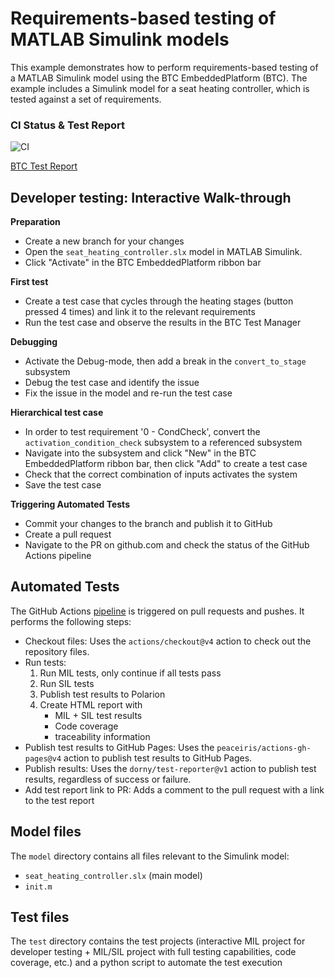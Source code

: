 # Requirements-based testing of MATLAB Simulink models
This example demonstrates how to perform requirements-based testing of a MATLAB Simulink model using the BTC EmbeddedPlatform (BTC). The example includes a Simulink model for a seat heating controller, which is tested against a set of requirements.

### CI Status & Test Report
![CI](https://github.com/btc-embedded/requirements-based-testing/actions/workflows/pipeline.yml/badge.svg)

[BTC Test Report](https://btc-embedded.github.io/requirements-based-testing/seat_heating_controller.html)

## Developer testing: Interactive Walk-through
**Preparation**
- Create a new branch for your changes
- Open the `seat_heating_controller.slx` model in MATLAB Simulink.
- Click "Activate" in the BTC EmbeddedPlatform ribbon bar

**First test**
- Create a test case that cycles through the heating stages (button pressed 4 times) and link it to the relevant requirements
- Run the test case and observe the results in the BTC Test Manager

**Debugging**
- Activate the Debug-mode, then add a break in the `convert_to_stage` subsystem
- Debug the test case and identify the issue
- Fix the issue in the model and re-run the test case

**Hierarchical test case**
- In order to test requirement '0 - CondCheck', convert the `activation_condition_check` subsystem to a referenced subsystem
- Navigate into the subsystem and click "New" in the BTC EmbeddedPlatform ribbon bar, then click "Add" to create a test case
- Check that the correct combination of inputs activates the system
- Save the test case

**Triggering Automated Tests**
- Commit your changes to the branch and publish it to GitHub
- Create a pull request
- Navigate to the PR on github.com and check the status of the GitHub Actions pipeline

## Automated Tests 
The GitHub Actions [pipeline](.github/workflows/pipeline.yml) is triggered on pull requests and pushes. It performs the following steps:
- Checkout files: Uses the `actions/checkout@v4` action to check out the repository files.
- Run tests:
    1. Run MIL tests, only continue if all tests pass
    2. Run SIL tests
    3. Publish test results to Polarion
    4. Create HTML report with
        - MIL + SIL test results
        - Code coverage
        - traceability information
- Publish test results to GitHub Pages: Uses the `peaceiris/actions-gh-pages@v4` action to publish test results to GitHub Pages.
- Publish results: Uses the `dorny/test-reporter@v1` action to publish test results, regardless of success or failure.
- Add test report link to PR: Adds a comment to the pull request with a link to the test report


## Model files
The `model` directory contains all files relevant to the Simulink model:
- `seat_heating_controller.slx` (main model)
- `init.m`


## Test files
The `test` directory contains the test projects (interactive MIL project for developer testing + MIL/SIL project with full testing capabilities, code coverage, etc.) and a python script to automate the test execution
